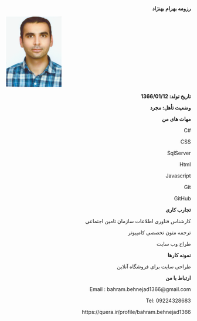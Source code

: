 <p dir="rtl" align="right"><b>رزومه بهرام بهنژاد</b></p>
<img src="profile.png">
 <p dir="rtl" align="right"><b>تاریخ تولد: 1366/01/12</b></p>
 <p dir="rtl" align="right"><b>وضعیت تأهل: مجرد </b></p>
 <p dir="rtl" align="right"><b></b></p>
 <p dir="rtl" align="right"><b></b></p>
 
 

 <p dir="rtl" align="right"><b>مهات های من</b></p>
 <p align="right">C#</p>
 <p align="right">CSS</p>
 <p align="right">SqlServer</p>
 <p align="right">Html</p>
 <p align="right">Javascript</p>
 <p align="right">Git</p>
 <p align="right">GitHub</p>
 <p align="right"><b>تجارب کاری</b></p>
   <p align="right">کارشناس فناوری اطلاعات سازمان تامین اجتماعی</p>
   <p align="right">ترجمه متون تخصصی کامپیوتر</p>
   <p align="right">طراح وب سایت</p>
 <p align="right"><b>نمونه کارها</b></p>
 <p align="right">طراحی سایت برای فروشگاه آنلاین</p>
 <p align="right"><b>ارتباط با من</b></p>
  <p align="right">Email : bahram.behnejad1366@gmail.com</p>
  <p align="right">Tel: 09224328683</p>
<p align="right">https://quera.ir/profile/bahram.behnejad1366</p>
